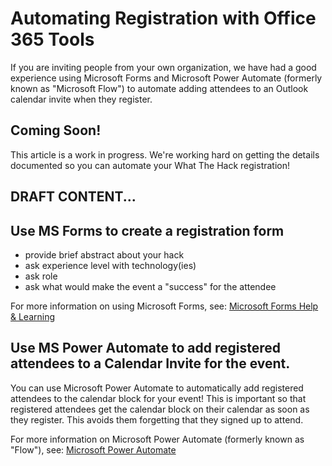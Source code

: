 # Automating Registration with Office 365 Tools

If you are inviting people from your own organization, we have had a good experience using Microsoft Forms and Microsoft Power Automate (formerly known as "Microsoft Flow") to automate adding attendees to an Outlook calendar invite when they register.

## Coming Soon!  

This article is a work in progress. We're working hard on getting the details documented so you can automate your What The Hack registration!

## DRAFT CONTENT...

## Use MS Forms to create a registration form
- provide brief abstract about your hack
- ask experience level with technology(ies)
- ask role
- ask what would make the event a "success" for the attendee

For more information on using Microsoft Forms, see: [Microsoft Forms Help & Learning](https://support.office.com/en-us/forms)

## Use MS Power Automate to add registered attendees to a Calendar Invite for the event.

You can use Microsoft Power Automate to automatically add registered attendees to the calendar block for your event!  This is important so that registered attendees get the calendar block on their calendar as soon as they register.  This avoids them forgetting that they signed up to attend.

For more information on Microsoft Power Automate (formerly known as "Flow"), see: [Microsoft Power Automate](https://flow.microsoft.com/en-us/)